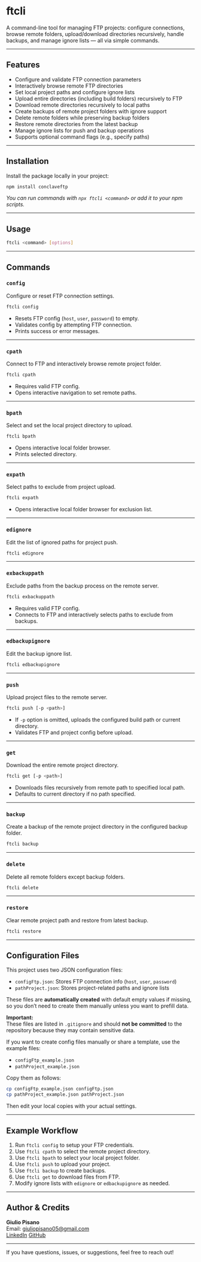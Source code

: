 # ftcli

A command-line tool for managing FTP projects: configure connections, browse remote folders, upload/download directories recursively, handle backups, and manage ignore lists — all via simple commands.

---

## Features

- Configure and validate FTP connection parameters
- Interactively browse remote FTP directories
- Set local project paths and configure ignore lists
- Upload entire directories (including build folders) recursively to FTP
- Download remote directories recursively to local paths
- Create backups of remote project folders with ignore support
- Delete remote folders while preserving backup folders
- Restore remote directories from the latest backup
- Manage ignore lists for push and backup operations
- Supports optional command flags (e.g., specify paths)

---

## Installation

Install the package locally in your project:

```bash
npm install conclaveftp
```

*You can run commands with `npx ftcli <command>` or add it to your npm scripts.*

---

## Usage

```bash
ftcli <command> [options]
```

---

## Commands

### `config`

Configure or reset FTP connection settings.

```bash
ftcli config
```

- Resets FTP config (`host`, `user`, `password`) to empty.
- Validates config by attempting FTP connection.
- Prints success or error messages.

---

### `cpath`

Connect to FTP and interactively browse remote project folder.

```bash
ftcli cpath
```

- Requires valid FTP config.
- Opens interactive navigation to set remote paths.

---

### `bpath`

Select and set the local project directory to upload.

```bash
ftcli bpath
```

- Opens interactive local folder browser.
- Prints selected directory.

---

### `expath`

Select paths to exclude from project upload.

```bash
ftcli expath
```

- Opens interactive local folder browser for exclusion list.

---

### `edignore`

Edit the list of ignored paths for project push.

```bash
ftcli edignore
```

---

### `exbackuppath`

Exclude paths from the backup process on the remote server.

```bash
ftcli exbackuppath
```

- Requires valid FTP config.
- Connects to FTP and interactively selects paths to exclude from backups.

---

### `edbackupignore`

Edit the backup ignore list.

```bash
ftcli edbackupignore
```

---

### `push`

Upload project files to the remote server.

```bash
ftcli push [-p <path>]
```

- If `-p` option is omitted, uploads the configured build path or current directory.
- Validates FTP and project config before upload.

---

### `get`

Download the entire remote project directory.

```bash
ftcli get [-p <path>]
```

- Downloads files recursively from remote path to specified local path.
- Defaults to current directory if no path specified.

---

### `backup`

Create a backup of the remote project directory in the configured backup folder.

```bash
ftcli backup
```

---

### `delete`

Delete all remote folders except backup folders.

```bash
ftcli delete
```

---

### `restore`

Clear remote project path and restore from latest backup.

```bash
ftcli restore
```

---

## Configuration Files

This project uses two JSON configuration files:

- `configFtp.json`: Stores FTP connection info (`host`, `user`, `password`)  
- `pathProject.json`: Stores project-related paths and ignore lists

These files are **automatically created** with default empty values if missing, so you don’t need to create them manually unless you want to prefill data.

**Important:**  
These files are listed in `.gitignore` and should **not be committed** to the repository because they may contain sensitive data.

If you want to create config files manually or share a template, use the example files:

- `configFtp_example.json`  
- `pathProject_example.json`

Copy them as follows:

```bash
cp configFtp_example.json configFtp.json
cp pathProject_example.json pathProject.json
```

Then edit your local copies with your actual settings.

---

## Example Workflow

1. Run `ftcli config` to setup your FTP credentials.  
2. Use `ftcli cpath` to select the remote project directory.  
3. Use `ftcli bpath` to select your local project folder.  
4. Use `ftcli push` to upload your project.  
5. Use `ftcli backup` to create backups.  
6. Use `ftcli get` to download files from FTP.  
7. Modify ignore lists with `edignore` or `edbackupignore` as needed.

---

## Author & Credits

**Giulio Pisano**  
Email: giuliopisano05@gmail.com  
[LinkedIn](https://www.linkedin.com/in/giuliopisano24)
[GitHub](https://github.com/GiuliettoJava)

---

If you have questions, issues, or suggestions, feel free to reach out!
